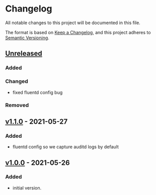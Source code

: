 # Changelog
All notable changes to this project will be documented in this file.

The format is based on [Keep a Changelog](https://keepachangelog.com/en/1.0.0/),
and this project adheres to [Semantic Versioning](https://semver.org/spec/v2.0.0.html).

## [Unreleased]

### Added
### Changed

* fixed fluentd config bug

### Removed

## [v1.1.0] - 2021-05-27

### Added
* fluentd config so we capture auditd logs by default

## [v1.0.0] - 2021-05-26
### Added
- initial version.

[Unreleased]: https://github.com/appsembler/auditd_role/compare/v1.1.0...HEAD
[v1.1.0]: https://github.com/appsembler/auditd_role/releases/tag/v1.0.0..v1.1.0
[v1.0.0]: https://github.com/appsembler/auditd_role/releases/tag/v1.0.0
